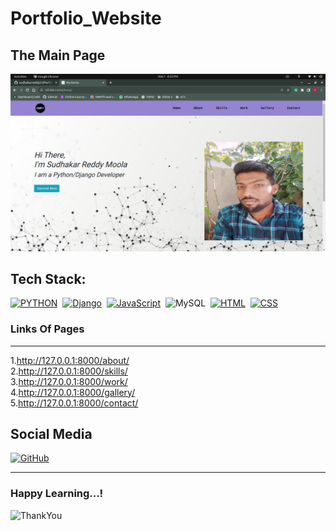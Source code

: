 # Portfolio_Website

## The Main Page 

![Main Page](website/websiteapp/static/img/Home.png)

Tech Stack:
--------------

[![PYTHON](https://img.shields.io/badge/Python-3776AB?style=for-the-badge&logo=python&logoColor=white)](https://github.com/sudhakarreddy31/Portfolio_Website/search?l=python)&nbsp;
[![Django](https://img.shields.io/badge/django-%23092E20.svg?logo=django&logoColor=white&style=for-the-badge)](https://github.com/sudhakarreddy31/Portfolio_Website/search?l=python)&nbsp;
[![JavaScript](https://img.shields.io/badge/JavaScript-F7DF1E?style=for-the-badge&logo=javascript&logoColor=black)](https://github.com/sudhakarreddy31/Portfolio_Website/search?l=javascript)&nbsp;
![MySQL](https://img.shields.io/badge/mysql-%2300f.svg?logo=mysql&logoColor=white&style=for-the-badge)&nbsp;
[![HTML](https://img.shields.io/badge/html5%20-%23E34F26.svg?&style=for-the-badge&logo=html5&logoColor=white)](https://github.com/sudhakarreddy31/Portfolio_Website/search?l=html)&nbsp;
[![CSS](https://img.shields.io/badge/css3%20-%231572B6.svg?&style=for-the-badge&logo=css3&logoColor=white)](https://github.com/sudhakarreddy31/Portfolio_Website/search?l=css)&nbsp;




### Links Of Pages
----------------------------------

1.http://127.0.0.1:8000/about/ <br>
2.http://127.0.0.1:8000/skills/ <br>
3.http://127.0.0.1:8000/work/ <br>
4.http://127.0.0.1:8000/gallery/ <br>
5.http://127.0.0.1:8000/contact/ <br>





## Social Media



[![GitHub](https://img.shields.io/badge/GitHub-100000?style=for-the-badge&logo=github&logoColor=white)](https://github.com/sudhakarreddy31/)&nbsp;

-------


### Happy Learning...!

![ThankYou](https://img.shields.io/badge/thankyou-2874A6?style=for-the-badge&logo=&logoColor=white)